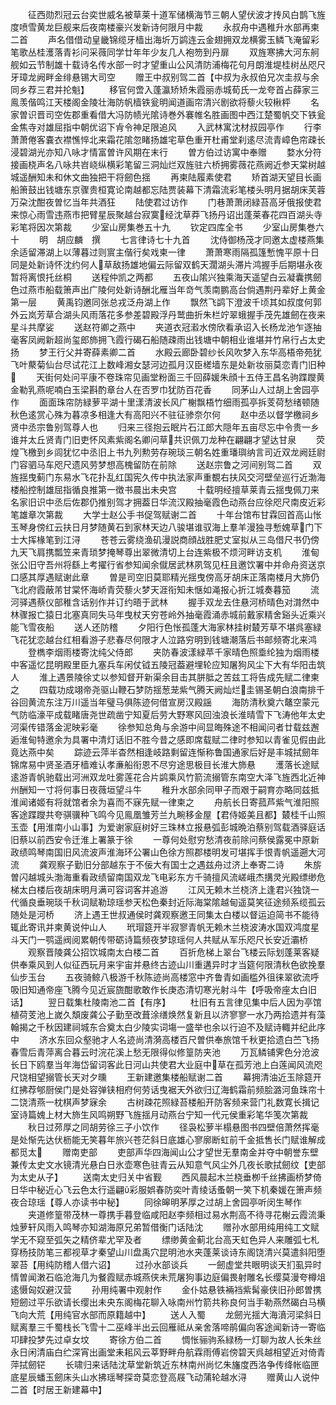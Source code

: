 <!-- { "loadSidebar": true } -->
　　征西勋烈冠云台奕世威名被草莱十道军储横海节三朝人望伏波才抟风白鹊飞旌度喷雪黄龙巨舰来后夜南楼豪兴发新诗何限月中裁
　　永叔舟中遇稚升水部再柬二首
　　声名借借动皇畿锦缆牙樯出海圻万鹢连云金翅拥双龙横雾玉鳞飞淹留彩笔歌丛桂濩落青衫问采薇同学廿年年少友几人袍笏到丹扉
　　双旌寒拂大河东舸舰如云节制雄十载诗名传水部一时才望重山公风清防浦梅花句月朗淮堤桂树丛咫尺牙璋龙阙畔金绯悬锡大司空
　　赠王中叔别驾二首【中叔为永叔伯兄次圭叔与余同乡荐三君并抡魁】
　　移官何啻入蓬瀛矫矫朱霞丽赤城荀氏一龙夸首占薛家三鳯羡偕鸣江天楼阁金陵壮海防帆樯铁瓮明闻道画帘清兴剧欲将藜火较楸枰
　　名家曽识晋司空佐郡重看借大冯防帻光隂诗巻外褰帷名胜画图中西江楚蜀帆交下铁瓮金焦寺对雄屈指中朝优诏下肻令神足限追风
　　入武林寓沈材叔园亭作
　　行李萧萧倦客嚢衣襟憔悴北来霜花隂忽睹扬雄宅草色重开杜甫堂刹逺尽流青嶂色帘疎长浸碧湖光亦知八咏才情富曽许风期在末行
　　曽方伯过访寓中奉赠
　　婺水分符接画桡声名八咏共岧峣纵横彩笔留三洞灿烂双旌驻六桥拥雾薇花燕阙近参天棠树越城遥酬知未和休文曲独把干将劒色揺
　　再柬陆履素使君
　　矫首湖天望目长画船箫鼓出钱塘东京骤贵桓寛论南越都忘陆贾装幕下清霜流彩笔楼头明月据胡床芙蓉万朶沈酣夜曽忆当年共酒狂
　　陆使君过访作
　　门巷萧萧闭緑苔高牙俄报使君来惊心雨雪违燕市把臂星辰聚越台寂寞经沈草莽飞扬丹诏出蓬莱春花四百湖头寺彩笔将因次第裁
　　少室山房集巻五十九
　　钦定四库全书
　　少室山房集巻六十
　　明　胡应麟　撰
　　七言律诗七十九首
　　沈侍御杨茂才同邀太虚楼燕集余适留滞湖上以薄暮过则賔主偕行矣戏柬一律
　　萧萧寒雨隔孤篷慙愧平原十日同是处新诗怀沈约何人草敌扬雄地偏云际留双鹤天濶湖头滞片鸿握手后期堪永夜暂将离恨托丝桐
　　送程仲凯之两都
　　五夜山隂兴独乘海天遥望白云凝囊携劒色过燕市船载箫声出广陵何处新诗酬北雁当年竒气羡南鹏高台倘遇荆丹辈好上黄金第一层
　　黄禹钧邀同张总戎泛舟湖上作
　　飘然飞鹢下澄波千顷其如叔度何郭外云岚芳草合湖头风雨落花多参差碧殿浮丹鹫曲折朱栏竚翠蛾握手茂先雄劒在夜来星斗共摩娑
　　送赵符卿之燕中
　　夹道衣冠瀫水傍欣看承诏入长杨龙池乍逐抽毫客凤阙新超尚玺郎斾拥飞霞行碣石船随疎雨出钱塘中朝相业谁堪并竹帛行占太史扬
　　梦王行父并寄薛素卿二首
　　水殿云廊卧碧纱长风吹梦入东华高梧帝苑犹飞叶藂菊仙台尽试花江上数峰湘女瑟河边孤月汉臣槎墙东是处新妆丽莫恋青门旧种
　　天街何处问平康不卷珠帘见画堂粉面三千回薛媛朱顔十五侍王昌名驹蹀躞黄金勒乳燕呢喃白玉梁斟酌章台人在否罗巾犹防百花香
　　同茅山人过胡上舍园亭作
　　面面珠帘防緑萝平湖十里漾清波长风广榭飘梧竹细雨孤亭拆芰荷愁绪顿随秋色逺赏心殊为暮凉多相逢大有高阳兴不驻征骖奈尔何
　　赵中丞以督学檄祠乡贤中丞宗鲁别驾尊人也
　　归来三径抱云眠片石江郎大隠年五亩尽忘中令贵一乡谁并太丘贤青门旧吏怀风素紫阁名卿问草共识佩刀龙种在翩翩才望达甘泉
　　荧煌飞檄到乡闾犹忆中丞旧上书九列勲劳存琬琰三朝名姓重璠璵纳言司近双龙阙廷尉门容驷马车咫尺遗风劳梦想高槐留防在前除
　　送赵宗鲁之河间别驾二首
　　双旌揺曳蓟门东易水飞花扑乱红国宪久传中执法家声重覩右扶风交河壁垒巡行近渤海楼船控制雄屈指循良推第一徴书晨出未央宫
　　十载明经擅草莱青云揺曳佩刀来名家旧识中丞后佐郡仍推别驾才拥葢日华流汉殿抽毫霞色动燕台应徐咫尺南皮近彩笔雄章次第裁
　　大学士赵公手书促驾赋谢二首
　　十年台馆布甘霖回首高山怅玉琴身傍红云扶日月梦随黄石到家林天边八骏堪谁驭海上羣羊漫独寻慙媿草门下士大挥椽笔到江浔
　　苍苍云雾绕渔矶漫説商顔战胜肥丈室拟从三岛借尺书仍傍九天飞肩携瓢笠来青琐梦掩琴尊出翠微清切上台连紫极不烦河畔访支机
　　淮甸张公旧守吾州将繇上考擢行省参知闻余僦居武林夙驾见枉且邀饮署中并命舟资送京口感其厚遇赋谢此章
　　曽是司空旧莫耶精光揺曳傍高牙胡床正落南楼月大斾仍飞北府霞蔽芾甘棠怀海峤青荧藜火梦天涯衔知未惬如渑报心折江城奏暮笳
　　流河驿遇蔡仪部稚含话别作并订约晤于武林
　　握手双龙去住悬河桥晴色对潸然中林骤报亡猿日北塞真同失马年曳杖天穷苍岭外抽毫霞涌赤城前戴家精舍谿头近乘兴能飞雪夜船
　　送人还防稽
　　夕阳行色怅孤蓬大海家林挂树樷芳草不堪呉塞緑飞花犹恋越台红相看游子悲春尽何限才人泣路穷明到钱塘潮落后书邮频寄北来鸿
　　登檇李烟雨楼寄沈纯父侍郎
　　夹防春波漾緑苹千家晴色照埀纶独为烟雨楼中客遥忆昆明殿里臣九塞兵车闲仗钺五陵冠葢避埋轮应知屠狗风尘下大有华阳击筑人
　　淮上遇景陵徐丈以参知督开新渠余目击其胼胝之苦兹工将告成先赋二律柬之
　　四载功成翊帝尧驱山鞭石梦防揺葱茏紫气腾天阙灿烂圭锡圣朝白浪南排千谷回黄流东注万川遥当年璧马俱陈迹何借宣房汉殿謡
　　海防清秋奠六鼇空蒙元气防临濠平成载睹唐尧世疏凿宁知夏后劳大野寒风回浊浪长淮晴雪下飞涛他年太史河渠传错落金泥映彩毫
　　徐参知总角与余游中间显晦殊途不相闻问者廿载兹邂逅淮甸特邀余为具署中清灯话旧不胜今昔之感即席载赋二律时参知以青雀见假由此竟达燕中矣
　　踪迹云萍半杳然相逢岐路剩留连惭称鲁国通家后好是丰城拭劒年锦席易中贤圣酒牙樯难认孝亷船衔恩不尽穷途思极目长淮大斾悬
　　濩落长途赋逺游青帆驰载出河洲双龙吐雾莲花合片鹢乘风竹箭流搦管东南空大泽飞旌西北近神州酬知一寸将何事日夜薇垣望斗牛
　　稚升水部余同甲子而艰于嗣育亦略同兹抵淮闻诸姬有将就馆者余为喜而不寐先赋一律柬之
　　舟航长日寄菰芦紫气淮阳照客途蹀躞共夸骐骥种飞鸣今见鳯凰雏芳兰九畹移金屋【君侍姬美且都】樷桂千山照玉壶【用淮南小山事】为爱谢家庭树好三珠林立报悬弧彭城晩泊蔡别驾载酒驿庭话旧蔡以前西安令迁淮上署篆于徐
　　一尊何处慰穷愁清夜前除问蔡侯露冕中原新政绩鸣琴南国旧风流波声淮海环公署山色徐方照郡楼明发可堪挥手恨青帆遥遡大河流
　　龚观察子勤旧分部越东于不佞大有国士之遇兹舟过济上奉寄二诗
　　朱旂曽闪越城头渤海重看政绩留南国双龙飞电彩东方千骑擅风流嵯峨杰搆灵光殿缥缈危梯太白楼后夜胡床明月满可容词客并追游
　　江风无赖木兰桡济上逢君兴独饶一代循良垂琬琰千秋词赋勒琼瑶参天松色秦封近际海棠隂越甸遥莫笑征途频系缆孤云随处是河桥
　　济上遇王世叔通侯时龚观察邀王同集太白楼以督运迫简书不能待辄此寄讯并柬黄说仲山人
　　玳瑁筵开半寂寥青帆无赖木兰桡波涛水国双鸿度星斗天门一鹗遥阀阅累朝传带砺诗篇频夜梦琼瑶何人共赋从军乐咫尺长安近灞桥
　　观察晋陵龚公招饮城南太白楼二首
　　百折危梯上翠台飞楼云际划蓬莱客疑供奉乘风到人似征西玩月来宇宙并悬终古迹山川重遘异时才当筵何限清秋色欲挽羣仙步玉台
　　五夜骑鲸八极游千秋陈迹尚高楼窓中齐鲁青如画槛外徂徕翠欲流呼吸旧知通帝座飞腾今见近宸旒酣歌敢作长庚态清切寒光射斗牛【呼吸帝座太白旧话】
　　翌日载集杜陵南池二首【有序】
　　杜旧有五言律见集中后人因为亭馆植荷芰池上嵗久頽废龚公子勤至改葺涂缮焕然复新且以济寥寥一水乃两拾遗并有藻翰揭之千秋因建祠城东合奠太白少陵实词塲一盛举也余以行迫不及赋诗輙并纪此序中
　　济水东回众壑驰才人名迹尚清漪高楼百尺曽供奉旅馆千秋更拾遗白苎飞扬春雪后青萍离合暮云时浣花溪上愁无限得似修篁防夹池
　　万瓦鳞铺霁色分沧波长日下鸥羣当年海岱留词客此日河山共使君大业庭中草在孤芳池上白莲闻风流咫尺饶相望搦管长天对夕曛
　　王新建邀集楼船赋谢二首
　　幕拥清油近玉除筵开红拂荐郇厨侯门是处容弹铗相府何劳话曳裾天外欲归辽海鹤霜前频脍潞河鱼珠帘十二饶清燕一枕棋声梦寐余
　　古树疎花照緑苔楼船开防客频来营门礼数寛长揖记室诗篇媿上材大斾生风鸣朔野飞旌揺月动燕台宁知一代元侯重彩笔华笺次第裁
　　秋日过茒厚之同胡劳徐三子小饮作
　　径袅松萝半榻悬图书四壁倍萧然挥毫是处惭先达伏枥能无笑暮年旅兴苍茫斜日底雄心寥廓断虹前千金抵售长门赋谁解成都觅太
　　赠南吏部
　　吏部声华四海闻山公才望世无羣南金并夺中朝誉东壁兼传太史文水镜清光悬白日氷壶寒色驻青云从知意气风尘外几夜长歌拭劒纹【吏部为太史从子】
　　送南太史归关中省觐
　　西风晨起木兰桡垂栁千丝拂画桥梦倚日华中秘近心飞云色太行遥翩彩服娯春防奕叶青绫话蚤朝一笑下机秦媛在箫声频夜合琼瑶【尊人亦读书中秘】
　　同徐皞明茅厚之过胡上舍园亭听闵生琴作
　　夹道修篁带茂林一尊携手暮登临咸阳赵李频相过易水荆高不待寻花榭云霞流秉烛萝轩风雨入鸣琴亦知湖海原兄弟暂借衡门话陆沈
　　赠孙水部用纯用纯工文赋学无不窥至弧矢之精侪辈尤罕及者
　　缥缈黄金蓟北台高天虹色异人来雕弧七札穿杨技防笔三都视草才秦望山川盘禹穴昆明池水夹蓬莱谈诗东阁饶清兴莫遣斜阳堕翠苔【用纯防稽人借六诏】
　　过孙水部谈兵
　　一劒虚堂共眼明谈天扪虱异时情曽闻潄石临沧海几为餐霞赋赤城燕侠未荒屠狗事边庭偏畏射雕名长缨莫漫夸樽俎逺慑匈奴避汉营
　　孙用纯署中观射作
　　金仆姑悬铁裲裆紫髯豪侠旧孙郎曽携短劒过平乐欲请长缨出未央东阁梅花聊入咏南州竹箭共称良何当手勒燕然碣白马横飞向大荒【用纯官水部而原籍越中】
　　送人入蜀
　　龙劒光揺大海濆河梁斜日赋离羣三千蜀栈长飞雪十二巫峰半出云回雁祗从亲舍落啼鹃偏向客途闻新诗一寄临卭肆投梦先过卓女坟
　　寄徐方伯二首
　　惆怅骊驹系緑杨一灯聊为故人长朱丝永日闲清庙白纻深宵出画堂耒耜风云莘野畔舟航霖雨傅岩傍碧天呉越相望近对倚青萍拭劒铓
　　长啸归来话陆沈草堂新筑近东林南州尚忆朱旛度西洛争传绛帐临匣底星辰蟠玉劒床头山水拂瑶琴探竒莫恋登高屐飞动蒲轮越水浔
　　赠黄山人说仲二首【时居王新建幕中】
